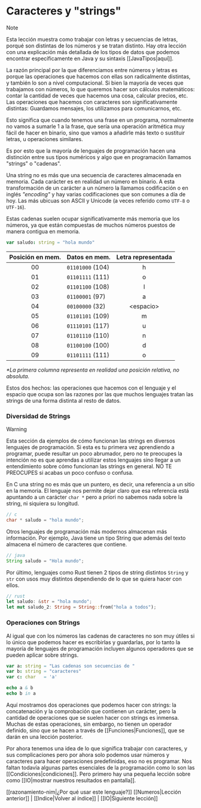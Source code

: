 # Caracteres y "strings"
> [!NOTE]
> Esta lección muestra como trabajar con letras y secuencias de letras, porqué son distintas de los números y se tratan distinto. Hay otra lección con una explicación más detallada de los tipos de datos que podemos encontrar específicamente en Java y su sintaxis [[JavaTipos|aquí]].

La razón principal por la que diferenciamos entre números y letras es porque las operaciones que hacemos con ellas son radicalmente distintas, y también lo son a nivel computacional. Si bien la mayoría de veces que trabajamos con números, lo que queremos hacer son cálculos matemáticos: contar la cantidad de veces que hacemos una cosa, calcular precios, etc. Las operaciones que hacemos con caracteres son significativamente distintas: Guardamos mensajes, los utilizamos para comunicarnos, etc.

Esto significa que cuando tenemos una frase en un programa, normalmente no vamos a sumarle 1 a la frase, que sería una operación aritmética muy fácil de hacer en binario, sino que vamos a añadirle más texto o sustituir letras, u operaciones similares.

Es por esto que la mayoría de lenguajes de programación hacen una distinción entre sus tipos numéricos y algo que en programación llamamos "strings" o "cadenas". 

Una string no es más que una secuencia de caracteres almacenada en memoria. Cada carácter es en realidad un número en binario. A esta transformación de un carácter a un número la llamamos codificación o en inglés *"encoding"* y hay varias codificaciones que son comunes a día de hoy. Las más ubicuas son ASCII y Unicode (a veces referido como `UTF-8` o `UTF-16`).

Estas cadenas suelen ocupar significativamente más memoria que los números, ya que están compuestas de muchos números puestos de manera contigua en memoria.

```nim
var saludo: string = "hola mundo"
```

| Posición en mem. | Datos en mem.  | Letra representada |
|:----------------:|:---------------|:------------------:|
| 00               | `01101000` (104)| h                  |
| 01               | `01101111` (111)| o                  |
| 02               | `01101100` (108)| l                  |
| 03               | `01100001` (97) | a                  |
| 04               | `00100000` (32) | \<espacio\>        |
| 05               | `01101101` (109)| m                  |
| 06               | `01110101` (117)| u                  |
| 07               | `01101110` (110)| n                  |
| 08               | `01100100` (100)| d                  |
| 09               | `01101111` (111)| o                  |
*\*La primera columna representa en realidad una posición relativa, no absoluta.*

Estos dos hechos: las operaciones que hacemos con el lenguaje y el espacio que ocupa son las razones por las que muchos lenguajes tratan las strings de una forma distinta al resto de datos.

### Diversidad de Strings
> [!WARNING]
> Esta sección da ejemplos de cómo funcionan las strings en diversos lenguajes de programación. Si esta es tu primera vez aprendiendo a programar, puede resultar un poco abrumador, pero no te preocupes la intención no es que aprendas a utilizar estos lenguajes sino llegar a un entendimiento sobre cómo funcionan las strings en general. NO TE PREOCUPES si acabas un poco confuso o confusa.

En C una string no es más que un puntero, es decir, una referencia a un sitio en la memoria. El lenguaje nos permite dejar claro que esa referencia está apuntando a un carácter `char *` pero a priori no sabemos nada sobre la string, ni siquiera su longitud.

```c
// c
char * saludo = "hola mundo";
```

Otros lenguajes de programación más modernos almacenan más información. Por ejemplo, Java tiene un tipo String que además del texto almacena el número de caracteres que contiene.

```java
// java
String saludo = "Hola mundo";
```

Por último, lenguajes como Rust tienen 2 tipos de string distintos `String` y `str` con usos muy distintos dependiendo de lo que se quiera hacer con ellos.

```rust
// rust
let saludo: &str = "hola mundo";
let mut saludo_2: String = String::from("hola a todos");
```

### Operaciones con Strings
Al igual que con los números las cadenas de caracteres no son muy útiles si lo único que podemos hacer es escribirlas y guardarlas, por lo tanto la mayoría de lenguajes de programación incluyen algunos operadores que se pueden aplicar sobre strings.

```nim
var a: string = "Las cadenas son secuencias de "
var b: string = "caracteres"
var c: char   = 'a'

echo a & b
echo b in a
```

Aquí mostramos dos operaciones que podemos hacer con strings: la concatenación y la comprobación que contienen un carácter, pero la cantidad de operaciones que se suelen hacer con strings es inmensa. Muchas de estas operaciones, sin embargo, no tienen un operador definido, sino que se hacen a través de [[Funciones|Funciones]], que se darán en una lección posterior.

Por ahora tenemos una idea de lo que significa trabajar con caracteres, y sus complicaciones pero por ahora solo podemos usar números y caracteres para hacer operaciones predefinidas, eso no es programar.
Nos faltan todavía algunas partes esenciales de la programación como lo son las [[Condiciones|condiciones]]. Pero primero hay una pequeña lección sobre como [[IO|mostrar nuestros resultados en pantalla]].

[[razonamiento-nim|¿Por qué usar este lenguaje?]] 
[[Numeros|Lección anterior]] | [[Indice|Volver al índice]] | [[IO|Siguiente lección]]